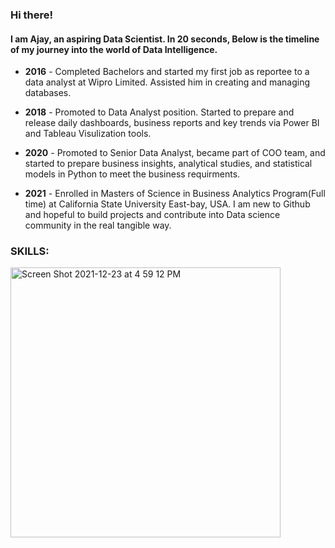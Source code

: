 ### Hi there! 
#### I am Ajay, an aspiring Data Scientist. In 20 seconds, Below is the timeline of my journey into the world of Data Intelligence.

- **2016** - Completed Bachelors and started my first job as reportee to a data analyst at Wipro Limited. Assisted him in creating and managing databases.
- **2018** - Promoted to Data Analyst position. Started to prepare and release daily dashboards, business reports and key trends via Power BI and Tableau Visulization tools.
- **2020** - Promoted to Senior Data Analyst, became part of COO team, and started to prepare business insights, analytical studies, and statistical models in Python to meet the business requirments.

- **2021** - Enrolled in Masters of Science in Business Analytics Program(Full time) at California State University East-bay, USA. I am new to Github and hopeful to build projects and contribute into Data science community in the real tangible way.

### SKILLS:

<img width="432" alt="Screen Shot 2021-12-23 at 4 59 12 PM" src="https://user-images.githubusercontent.com/64645859/147303409-f36a86dc-2b26-41d8-8ee2-93ea3193059b.png">
